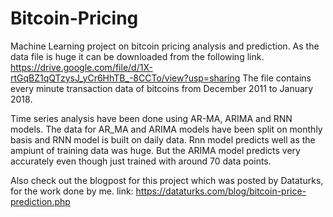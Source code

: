 # Bitcoin-Pricing
Machine Learning project on bitcoin pricing analysis and prediction. As the data file is huge it can be downloaded from the following link. 
https://drive.google.com/file/d/1X-rtGqBZ1qQTzysJ_yCr6HhTB_-8CCTo/view?usp=sharing 
The file contains every minute transaction data of bitcoins from December 2011 to January 2018.  


Time series analysis have been done using AR-MA, ARIMA and RNN models. The data for AR_MA and ARIMA models have been split on monthly basis and RNN model is built on daily data. Rnn model predicts well as the ampiunt of training data was huge. But the ARIMA model predicts very accurately even though just trained with around 70 data points. 

Also check out the blogpost for this project which was posted by Dataturks, for the work done by me. 
link: https://dataturks.com/blog/bitcoin-price-prediction.php 
